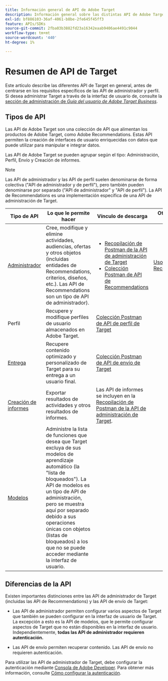 ```yaml
---
title: Información general de API de Adobe Target
description: Información general sobre las distintas API de Adobe Target, incluidas la API de envío, la API de informes, la API de administración, la API de perfil, la API de Recommendations y los vínculos a las colecciones de Postman.
exl-id: bf886103-36af-4061-b8be-2fe645f45ff3
feature: APIs/SDKs
source-git-commit: 2fba03b3882fd23a16342eaab9406ae4491c9044
workflow-type: tm+mt
source-wordcount: '440'
ht-degree: 1%

---
```


# Resumen de API de Target

Este artículo describe las diferentes API de Target en general, antes de centrarse en los requisitos específicos de las API de administrador y perfil. Si desea administrar Target a través de la interfaz de usuario de, consulte la [sección de administración de *Guía del usuario de Adobe Target Business*](https://experienceleague.adobe.com/docs/target/using/administer/administrating-target.html?lang=en).

## Tipos de API

Las API de Adobe Target son una colección de API que alimentan los productos de Adobe Target, como Adobe Recommendations. Estas API permiten la creación de interfaces de usuario enriquecidas con datos que puede utilizar para manipular e integrar datos.

Las API de Adobe Target se pueden agrupar según el tipo: Administración, Perfil, Envío y Creación de informes.

>[!NOTE]
>
>Las API de administrador y las API de perfil suelen denominarse de forma colectiva (&quot;API de administrador y de perfil&quot;), pero también pueden denominarse por separado (&quot;API de administrador&quot; y &quot;API de perfil&quot;). La API de Recommendations es una implementación específica de una API de administración de Target.

| Tipo de API | Lo que le permite hacer | Vínculo de descarga | Otros vínculos útiles |
| --- | --- | --- |--- |
| [Administrador](../administer/admin-api/admin-api-overview-new.md) | Cree, modifique y elimine actividades, audiencias, ofertas y otros objetos (incluidas entidades de Recommendations, criterios, diseños, etc.). Las API de Recommendations son un tipo de API de administrador). | <UL><li>[Recopilación de Postman de la API de administración de Target](https://developers.adobetarget.com/api/#admin-postman-collection)</li><li>[Colección Postman de API de Recommendations](https://developer.adobe.com/target/administer/recommendations-api/#section/Postman)</li></UL> | [Uso de API de Recommendations](../before-administer/recs-api/overview.md) |
| Perfil | Recupere y modifique perfiles de usuario almacenados en Adobe Target. | [Colección Postman de API de perfil de Target](https://developers.adobetarget.com/api/#profiles) |  |
| [Entrega](../implement/delivery-api/overview.md) | Recupere contenido optimizado y personalizado de Target para su entrega a un usuario final. | [Colección Postman de API de envío de Target](/help/dev/before-implement/delivery-api-overview/getting-started.md#postman) |  |
| [Creación de informes](../administer/admin-api/admin-api-overview-new.md) | Exportar resultados de actividades y otros resultados de informes. | Las API de informes se incluyen en la [Recopilación de Postman de la API de administración de Target](https://developers.adobetarget.com/api/#admin-postman-collection). |  |
| [Modelos](../administer/models-api/models-api-overview.md) | Administre la lista de funciones que desea que Target excluya de sus modelos de aprendizaje automático (la &quot;lista de bloqueados&quot;). La API de modelos es un tipo de API de administración, pero se muestra aquí por separado debido a sus operaciones únicas con objetos (listas de bloqueados) a los que no se puede acceder mediante la interfaz de usuario. |  |  |

## Diferencias de la API

Existen importantes distinciones entre las API de administrador de Target (incluidas las API de Recommendations) y las API de envío de Target:

* Las API de administrador permiten configurar varios aspectos de Target que también se pueden configurar en la interfaz de usuario de Target. La excepción a esto es la API de modelos, que le permite configurar aspectos de Target que no están disponibles en la interfaz de usuario. Independientemente, **todas las API de administrador requieren autenticación.**

* Las API de envío permiten recuperar contenido. Las API de envío no requieren autenticación.

Para utilizar las API de administrador de Target, debe configurar la autenticación mediante [Consola de Adobe Developer](https://developer.adobe.com/console/home). Para obtener más información, consulte [Cómo configurar la autenticación](../before-administer/configure-authentication.md).
